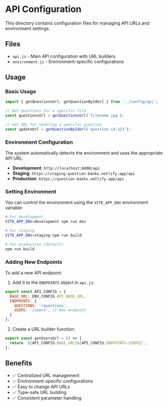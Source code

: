 # API Configuration

This directory contains configuration files for managing API URLs and environment settings.

## Files

- `api.js` - Main API configuration with URL builders
- `environment.js` - Environment-specific configurations

## Usage

### Basic Usage

```javascript
import { getQuestionsUrl, getQuestionByIdUrl } from '../config/api';

// Get questions for a specific file
const questionsUrl = getQuestionsUrl('filename.jpg');

// Get URL for updating a specific question
const updateUrl = getQuestionByIdUrl('question-id-123');
```

### Environment Configuration

The system automatically detects the environment and uses the appropriate API URL:

- **Development**: `http://localhost:8000/api`
- **Staging**: `https://staging-question-banks.netlify.app/api`
- **Production**: `https://question-banks.netlify.app/api`

### Setting Environment

You can control the environment using the `VITE_APP_ENV` environment variable:

```bash
# For development
VITE_APP_ENV=development npm run dev

# For staging
VITE_APP_ENV=staging npm run build

# For production (default)
npm run build
```

### Adding New Endpoints

To add a new API endpoint:

1. Add it to the `ENDPOINTS` object in `api.js`:
```javascript
export const API_CONFIG = {
  BASE_URL: ENV_CONFIG.API_BASE_URL,
  ENDPOINTS: {
    QUESTIONS: '/questions',
    USERS: '/users', // New endpoint
  }
};
```

2. Create a URL builder function:
```javascript
export const getUsersUrl = () => {
  return `${API_CONFIG.BASE_URL}${API_CONFIG.ENDPOINTS.USERS}`;
};
```

## Benefits

- ✅ Centralized URL management
- ✅ Environment-specific configurations
- ✅ Easy to change API URLs
- ✅ Type-safe URL building
- ✅ Consistent parameter handling 